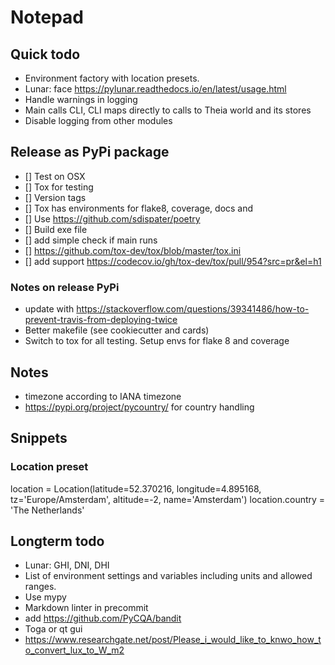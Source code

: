 # Notepad

## Quick todo
-   Environment factory with location presets.
-   Lunar: face https://pylunar.readthedocs.io/en/latest/usage.html
-   Handle warnings in logging
-   Main calls CLI, CLI maps directly to calls to Theia world and its stores
-   Disable logging from other modules


## Release as PyPi package
-   [] Test on OSX
-   [] Tox for testing
-   [] Version tags
-   [] Tox has environments for flake8, coverage, docs and 
-   [] Use https://github.com/sdispater/poetry
-   [] Build exe file
-   [] add simple check if main runs
-   [] https://github.com/tox-dev/tox/blob/master/tox.ini
-   [] add support https://codecov.io/gh/tox-dev/tox/pull/954?src=pr&el=h1

### Notes on release PyPi
-   update with https://stackoverflow.com/questions/39341486/how-to-prevent-travis-from-deploying-twice
-   Better makefile (see cookiecutter and cards)
-   Switch to tox for all testing. Setup envs for flake 8 and coverage

## Notes
-   timezone according to IANA timezone
-   https://pypi.org/project/pycountry/ for country handling

## Snippets
### Location preset
location = Location(latitude=52.370216, longitude=4.895168, tz='Europe/Amsterdam', altitude=-2, name='Amsterdam')
location.country = 'The Netherlands'

## Longterm todo
-   Lunar: GHI, DNI, DHI
-   List of environment settings and variables including units and allowed ranges.
-   Use mypy
-   Markdown linter in precommit
-   add https://github.com/PyCQA/bandit
-   Toga or qt gui
-   https://www.researchgate.net/post/Please_i_would_like_to_knwo_how_to_convert_lux_to_W_m2
